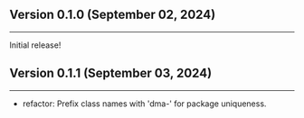 ## Version 0.1.0 (September 02, 2024)

---

Initial release!

## Version 0.1.1 (September 03, 2024)

---

- refactor: Prefix class names with 'dma-' for package uniqueness.
